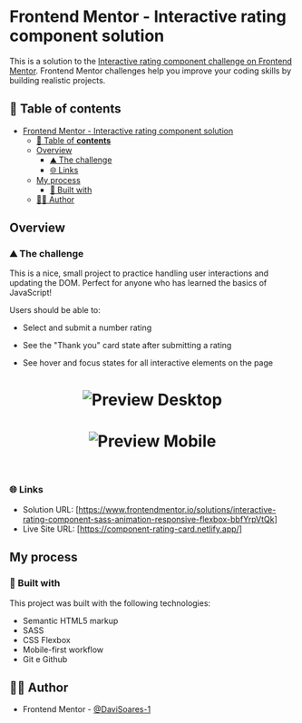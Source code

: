 # Frontend Mentor - Interactive rating component solution

This is a solution to the [Interactive rating component challenge on Frontend Mentor](https://www.frontendmentor.io/challenges/interactive-rating-component-koxpeBUmI). Frontend Mentor challenges help you improve your coding skills by building realistic projects. 

## 📑 Table of **contents**

- [Frontend Mentor - Interactive rating component solution](#frontend-mentor---interactive-rating-component-solution)
  - [📑 Table of **contents**](#-table-of-contents)
  - [Overview](#overview)
    - [⛰️ The challenge](#️-the-challenge)
    - [🌐 Links](#-links)
  - [My process](#my-process)
    - [🚀 Built with](#-built-with)
  - [👨‍💻 Author](#-author)

## Overview

### ⛰️ The challenge

This is a nice, small project to practice handling user interactions and updating the DOM. Perfect for anyone who has learned the basics of JavaScript!

Users should be able to:

- Select and submit a number rating

- See the "Thank you" card state after submitting a rating

- See hover and focus states for all interactive elements on the page

<h1 align="center">
    <img alt="Preview Desktop" title="Preview Desktop" src="https://github.com/DaviSoares-1/FrontendMentor-Challenges-Newbie/blob/main/15%23Interactive-rating-component/.github/screenshot-desktop.png" />
</h1>

<h1 align="center">
    <img alt="Preview Mobile" title="Preview Mobile" src="https://github.com/DaviSoares-1/FrontendMentor-Challenges-Newbie/blob/main/15%23Interactive-rating-component/.github/screenshot-mobile.png" />
</h1>

<br>

### 🌐 Links

- Solution URL: [https://www.frontendmentor.io/solutions/interactive-rating-component-sass-animation-responsive-flexbox-bbfYrpVtQk]
- Live Site URL: [https://component-rating-card.netlify.app/]

## My process

### 🚀 Built with

This project was built with the following technologies:

- Semantic HTML5 markup
- SASS
- CSS Flexbox
- Mobile-first workflow
- Git e Github

## 👨‍💻 Author

- Frontend Mentor - [@DaviSoares-1](https://www.frontendmentor.io/profile/DaviSoares-1)

